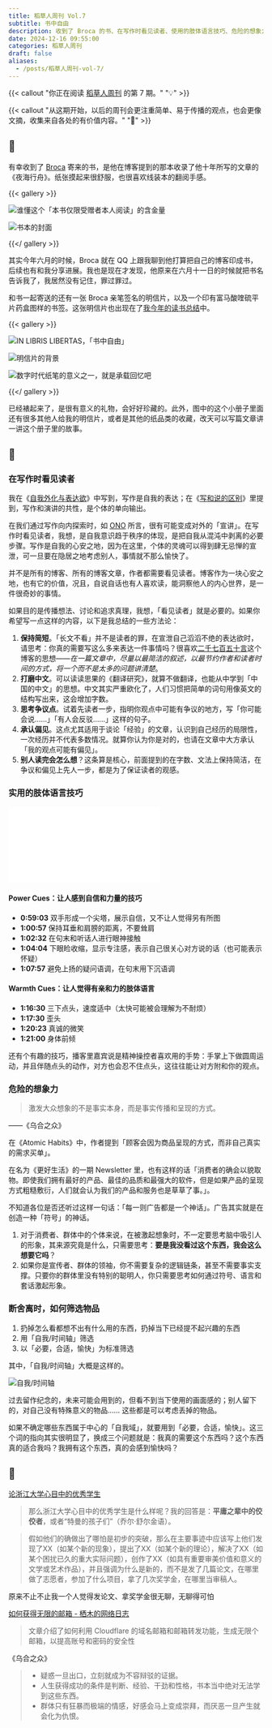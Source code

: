 ```yaml
---
title: 稻草人周刊 Vol.7
subtitle: 书中自由
description: 收到了 Broca 的书、在写作时看见读者、使用的肢体语言技巧、危险的想象力、断舍离
date: 2024-12-16 09:55:00
categories: 稻草人周刊
draft: false
aliases:
  - /posts/稻草人周刊-vol-7/
---
```


{{< callout "你正在阅读 [稻草人周刊](/categories/稻草人周刊/) 的第 7 期。" "💡" >}}

{{< callout "从这期开始，以后的周刊会更注重简单、易于传播的观点，也会更像文摘，收集来自各处的有价值内容。" "📜" >}}

<!--more-->

## 🏃

有幸收到了 [Broca](https://brocalife.com) 寄来的书，是他在博客提到的那本收录了他十年所写的文章的《夜海行舟》。纸张摸起来很舒服，也很喜欢线装本的翻阅手感。

{{< gallery >}}

![谁懂这个「本书仅限受赠者本人阅读」的含金量](https://image.guhub.cn/uPic/2024/12/IMG_2129%E4%B8%AD.jpeg "谁懂这个「本书仅限受赠者本人阅读」的含金量")

![书本的封面](https://image.guhub.cn/uPic/2024/12/IMG_2130.jpeg "书本的封面")

{{</ gallery >}}

其实今年六月的时候，Broca 就在 QQ 上跟我聊到他打算把自己的博客印成书，后续也有和我分享进展。我也是现在才发现，他原来在六月十一日的时候就把书名告诉我了，我居然没有记住，罪过罪过。

和书一起寄送的还有一张 Broca 亲笔签名的明信片，以及一个印有富马酸喹硫平片药盒图样的书签。这张明信片也出现在了[我今年的读书总结](/posts/in-libris-libertas/)中。

{{< gallery >}}

![IN LIBRIS LIBERTAS，「书中自由」](https://image.guhub.cn/uPic/2024/12/IMG_2133.jpeg "IN LIBRIS LIBERTAS，「书中自由」")

![明信片的背景](https://image.guhub.cn/uPic/2024/12/IMG_2134.jpeg "明信片的背景")

![数字时代纸笔的意义之一，就是承载回忆吧](https://image.guhub.cn/uPic/2024/12/IMG_2135.jpeg "数字时代纸笔的意义之一，就是承载回忆吧")

{{</ gallery >}}

已经裱起来了，是很有意义的礼物，会好好珍藏的。此外，图中的这个小册子里面还有很多其他人给我的明信片，或者是其他的纸品类的收藏，改天可以写篇文章讲一讲这个册子里的故事。

## 🤔

### 在写作时看见读者

我在《[自我外化与表达欲](/posts/自我外化与表达欲/)》中写到，写作是自我的表达；在《[写和说的区别](/posts/写和说的区别/)》里提到，写作和演讲的共性，是个体的单向输出。

在我们通过写作向内探索时，如 [ONO](https://onojyun.com) 所言，很有可能变成对外的「宣讲」。在写作时看见读者，我想，是自我意识趋于秩序的体现，是把自我从混沌中剥离的必要步骤。写作是自我的心安之地，因为在这里，个体的灵魂可以得到肆无忌惮的宣泄，可一旦要在隐居之地考虑别人，事情就不那么愉快了。

并不是所有的博客、所有的博客文章，作者都需要看见读者。博客作为一块心安之地，也有它的价值，况且，自说自话也有人喜欢读，能洞察他人的内心世界，是一件很奇妙的事情。

如果目的是传播想法、讨论和追求真理，我想，「看见读者」就是必要的。如果你希望写一点这样的内容，以下是我总结的一些方法论：

1. **保持简短**。「长文不看」并不是读者的罪，在宣泄自己滔滔不绝的表达欲时，请思考：你真的需要写这么多来表达一件事情吗？很喜欢[二千七百五十言](https://pathos.page)这个博客的思想——*在一篇文章中，尽量以最简洁的叙述，以最节约作者和读者时间的方式，将一个而不是太多的问题讲清楚*。
2. **打磨中文**。可以读读思果的《翻译研究》，就算不做翻译，也能从中学到「中国的中文」的思想。中文其实严重欧化了，人们习惯把简单的词句用像英文的结构写出来，这会增加字数。
3. **思考争议点**。试着先读者一步，指明你观点中可能有争议的地方，写「你可能会说……」「有人会反驳……」这样的句子。
4. **承认偏见**。这点尤其适用于谈论「经验」的文章，认识到自己经历的局限性，一次经历并不代表多数情况。就算你认为你是对的，也请在文章中大方承认「我的观点可能有偏见」。
5. **别人读完会怎么想**？这条算是核心，前面提到的在字数、文法上保持简洁，在争议和偏见上先人一步，都是为了保证读者的观感。

### 实用的肢体语言技巧

<iframe src="//player.bilibili.com/player.html?isOutside=true&aid=113623208821404&bvid=BV1r2qPYmEif&cid=27259502990&p=1&autoplay=0" scrolling="no" border="0" frameborder="no" framespacing="0" allowfullscreen="true"></iframe>

#### Power Cues：让人感到自信和力量的技巧

- **0:59:03** 双手形成一个尖塔，展示自信，又不让人觉得另有所图 
- **1:00:57** 保持耳垂和肩膀的距离，不要耸肩
- **1:02:32** 在句末和听话人进行眼神接触
- **1:04:04** 下眼睑收缩，显示专注感，表示自己很关心对方说的话（也可能表示怀疑）
- **1:07:57** 避免上扬的疑问语调，在句末用下沉语调

#### Warmth Cues：让人觉得有亲和力的肢体语言

- **1:16:30** 三下点头，速度适中（太快可能被会理解为不耐烦）
- **1:17:30** 歪头
- **1:20:23** 真诚的微笑
- **1:21:00** 身体前倾

还有个有趣的技巧，播客里嘉宾说是精神操控者喜欢用的手势：手掌上下做圆周运动，并且伴随点头的动作，对方也会忍不住点头，这往往能让对方附和你的观点。

### 危险的想象力

> 激发大众想象的不是事实本身，而是事实传播和呈现的方式。

——《乌合之众》

在《Atomic Habits》中，作者提到「顾客会因为商品呈现的方式，而非自己真实的需求买单」。

在名为《更好生活》的一期 Newsletter 里，也有这样的话「消费者的确会以貌取物。即使我们拥有最好的产品、最佳的品质和最强大的软件，但是如果产品的呈现方式粗糙敷衍，人们就会认为我们的产品和服务也是草草了事。」。

不知道各位是否还听过这样一句话：「每一则广告都是一个神话」。广告其实就是在创造一种「符号」的神话。

1. 对于消费者、群体中的个体来说，在被激起想象时，不一定要思考脑中吸引人的形象，其来源究竟是什么，只需要思考：**要是我没看过这个东西，我会这么想要它吗**？
2. 如果你是宣传者、群体的领袖，你不需要复杂的逻辑链条，甚至不需要事实支撑。只要你的群体里没有特别的聪明人，你只需要思考如何通过符号、语言和套话激起形象。

### 断舍离时，如何筛选物品

1. 扔掉怎么看都想不出有什么用的东西，扔掉当下已经提不起兴趣的东西
2. 用「自我/时间轴」筛选
3. 以「必要，合适，愉快」为标准筛选

其中，「自我/时间轴」大概是这样的。

![自我/时间轴](https://image.guhub.cn/uPic/2024/12/image-20241215161816132.png "自我/时间轴")

过去留作纪念的，未来可能会用到的，但看不到当下使用的画面感的；别人留下的，对自己没有特殊意义的物品…… 这些都是可以考虑丢掉的物品。

如果不确定哪些东西属于中心的「自我域」，就要用到「必要，合适，愉快」。这三个词的指向其实很明显了，换成三个问题就是：我真的需要这个东西吗？这个东西真的适合我吗？我拥有这个东西，真的会感到愉快吗？

## 📒

[论浙江大学心目中的优秀学生](https://stephenleng.com/cn/on-the-excellent-students-in-the-mind-of-zhejiang-university/?utm_source=rss&utm_medium=rss&utm_campaign=on-the-excellent-students-in-the-mind-of-zhejiang-university)

> 那么浙江大学心目中的优秀学生是什么样呢？我的回答是：**平庸之辈中的佼佼者**，或者“特曼的孩子们”（乔尔·舒尔金语）。

> 假如他们的确做出了哪怕是初步的突破，那么在主要事迹中应该写上他们发现了XX（如某个新的现象），提出了XX（如某个新的理论），解决了XX（如某个困扰已久的重大实际问题），创作了XX（如具有重要审美价值和意义的文学或艺术作品），并且强调为什么是新的，而不是发了几篇论文，在哪里做了志愿者，参加了什么项目，拿了几次奖学金，在哪里当审稿人。

原来不止不止我一个人觉得发论文、拿奖学金很无聊，无聊得可怕

[如何获得无限的邮箱 - 栖木的网络日志](https://blog.thedoga.tech/archives/27/)

> 文章介绍了如何利用 Cloudflare 的域名邮箱和邮箱转发功能，生成无限个邮箱，以提高账号和密码的安全性

《乌合之众》

> - 疑惑一旦出口，立刻就成为不容辩驳的证据。
> - 人生获得成功的条件是判断、经验、干劲和性格，书本当中绝对无法学到这些东西。
> - 群体只有狂暴而极端的情感，好感会马上变成崇拜，而厌恶一旦产生就会化为仇恨。

[^1]: [代码重构 - 维基百科，自由的百科全书](